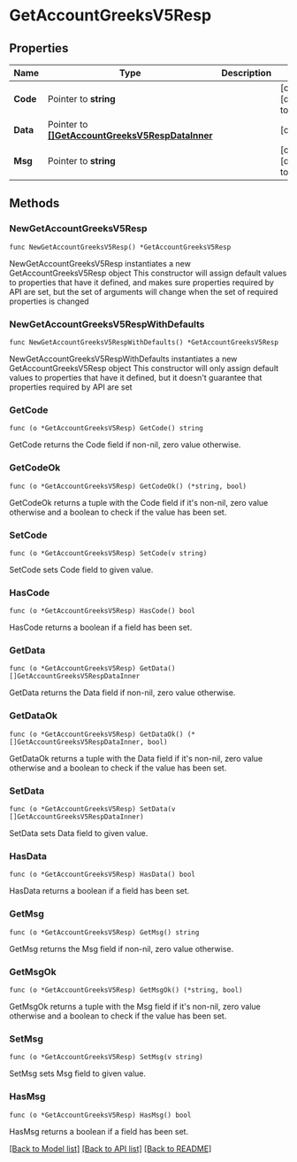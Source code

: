# GetAccountGreeksV5Resp

## Properties

Name | Type | Description | Notes
------------ | ------------- | ------------- | -------------
**Code** | Pointer to **string** |  | [optional] [default to ""]
**Data** | Pointer to [**[]GetAccountGreeksV5RespDataInner**](GetAccountGreeksV5RespDataInner.md) |  | [optional] 
**Msg** | Pointer to **string** |  | [optional] [default to ""]

## Methods

### NewGetAccountGreeksV5Resp

`func NewGetAccountGreeksV5Resp() *GetAccountGreeksV5Resp`

NewGetAccountGreeksV5Resp instantiates a new GetAccountGreeksV5Resp object
This constructor will assign default values to properties that have it defined,
and makes sure properties required by API are set, but the set of arguments
will change when the set of required properties is changed

### NewGetAccountGreeksV5RespWithDefaults

`func NewGetAccountGreeksV5RespWithDefaults() *GetAccountGreeksV5Resp`

NewGetAccountGreeksV5RespWithDefaults instantiates a new GetAccountGreeksV5Resp object
This constructor will only assign default values to properties that have it defined,
but it doesn't guarantee that properties required by API are set

### GetCode

`func (o *GetAccountGreeksV5Resp) GetCode() string`

GetCode returns the Code field if non-nil, zero value otherwise.

### GetCodeOk

`func (o *GetAccountGreeksV5Resp) GetCodeOk() (*string, bool)`

GetCodeOk returns a tuple with the Code field if it's non-nil, zero value otherwise
and a boolean to check if the value has been set.

### SetCode

`func (o *GetAccountGreeksV5Resp) SetCode(v string)`

SetCode sets Code field to given value.

### HasCode

`func (o *GetAccountGreeksV5Resp) HasCode() bool`

HasCode returns a boolean if a field has been set.

### GetData

`func (o *GetAccountGreeksV5Resp) GetData() []GetAccountGreeksV5RespDataInner`

GetData returns the Data field if non-nil, zero value otherwise.

### GetDataOk

`func (o *GetAccountGreeksV5Resp) GetDataOk() (*[]GetAccountGreeksV5RespDataInner, bool)`

GetDataOk returns a tuple with the Data field if it's non-nil, zero value otherwise
and a boolean to check if the value has been set.

### SetData

`func (o *GetAccountGreeksV5Resp) SetData(v []GetAccountGreeksV5RespDataInner)`

SetData sets Data field to given value.

### HasData

`func (o *GetAccountGreeksV5Resp) HasData() bool`

HasData returns a boolean if a field has been set.

### GetMsg

`func (o *GetAccountGreeksV5Resp) GetMsg() string`

GetMsg returns the Msg field if non-nil, zero value otherwise.

### GetMsgOk

`func (o *GetAccountGreeksV5Resp) GetMsgOk() (*string, bool)`

GetMsgOk returns a tuple with the Msg field if it's non-nil, zero value otherwise
and a boolean to check if the value has been set.

### SetMsg

`func (o *GetAccountGreeksV5Resp) SetMsg(v string)`

SetMsg sets Msg field to given value.

### HasMsg

`func (o *GetAccountGreeksV5Resp) HasMsg() bool`

HasMsg returns a boolean if a field has been set.


[[Back to Model list]](../README.md#documentation-for-models) [[Back to API list]](../README.md#documentation-for-api-endpoints) [[Back to README]](../README.md)


